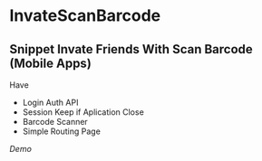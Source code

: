 # InvateScanBarcode
Snippet Invate Friends With Scan Barcode (Mobile Apps)
---------------------------------------------------
Have
- Login Auth API
- Session Keep if Aplication Close
- Barcode Scanner
- Simple Routing Page

*Demo*
